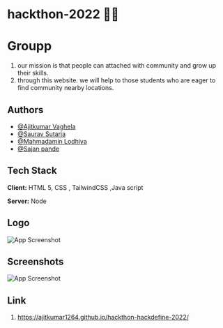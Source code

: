 # hackthon-2022 👨‍💻



# Groupp

1. our mission is that people can attached with community and grow up their skills.
2. through this website. we will help to those students who are eager to find community nearby locations.


## Authors

- [@Ajitkumar Vaghela](https://github.com/ajitkumar1264)
- [@Saurav Sutaria](https://github.com/Saurav-Sutaria)
- [@Mahmadamin Lodhiya](https://github.com/Mahmadamin08)
- [@Sajan pande](https://github.com/sajan84)


## Tech Stack

**Client:** HTML 5, CSS , TailwindCSS ,Java script

**Server:** Node


## Logo

![App Screenshot](https://github.com/ajitkumar1264/hackthon-hackdefine-2022/blob/master1/image/logo.png?raw=true)



## Screenshots

![App Screenshot](https://github.com/ajitkumar1264/hackthon-hackdefine-2022/blob/master1/image/Screenshot%20(284).png?raw=true)


## Link

1.  https://ajitkumar1264.github.io/hackthon-hackdefine-2022/







